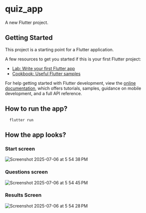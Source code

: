# quiz_app

A new Flutter project.

## Getting Started

This project is a starting point for a Flutter application.

A few resources to get you started if this is your first Flutter project:

- [Lab: Write your first Flutter app](https://docs.flutter.dev/get-started/codelab)
- [Cookbook: Useful Flutter samples](https://docs.flutter.dev/cookbook)

For help getting started with Flutter development, view the
[online documentation](https://docs.flutter.dev/), which offers tutorials,
samples, guidance on mobile development, and a full API reference.

## How to run the app?
```flutter
  flutter run
```

## How the app looks?

### Start screen
![Screenshot 2025-07-06 at 5 54 38 PM](https://github.com/user-attachments/assets/91f6e940-95ad-4712-9770-18568772d914)

### Questions screen

![Screenshot 2025-07-06 at 5 54 45 PM](https://github.com/user-attachments/assets/b3c58b89-20d7-40e9-b90b-9fe64f0bff81)

### Results Screen
![Screenshot 2025-07-06 at 5 54 28 PM](https://github.com/user-attachments/assets/84126323-beef-41ab-a008-4a43012110de)
